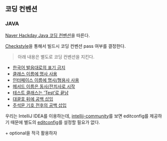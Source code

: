 ## 코딩 컨벤션
### JAVA
[Naver Hackday Java 코딩 컨벤션](https://naver.github.io/hackday-conventions-java/#space-around-comment)을 따른다.

[Checkstyle](https://github.com/naver/hackday-conventions-java/blob/master/rule-config/naver-checkstyle-rules.xml)을 통해서 빌드시 코딩 컨벤션 pass 여부를 결정한다. 

> 아래 내용은 별도로 코딩 컨벤션을 지킨다.

- [한국어 발음대로의 표기 금지](https://naver.github.io/hackday-conventions-java/#avoid-korean-pronounce)
- [클래스 이름에 명사 사용](https://naver.github.io/hackday-conventions-java/#class-noun)
- [인터페이스 이름에 명사/형용사 사용](https://naver.github.io/hackday-conventions-java/#interface-noun-adj)
- [메서드 이름은 동사/전치사로 시작](https://naver.github.io/hackday-conventions-java/#method-verb-preposition)
- [테스트 클래스는 'Test’로 끝남](https://naver.github.io/hackday-conventions-java/#test-class-suffix)
- [대괄호 뒤에 공백 삽입](https://naver.github.io/hackday-conventions-java/#space-after-bracket)
- [주석문 기호 전후의 공백 삽입](https://naver.github.io/hackday-conventions-java/#space-around-comment)

우리는 IntelliJ IDEA를 이용하는데, [intellij-community](https://github.com/JetBrains/intellij-community/tree/master/plugins/editorconfig)를 보면 editconfig를 제공하기 때문에 별도의 [editconfig](https://editorconfig.org/)를 설정할 필요가 없다.

\+ optional을 적극 활용하자